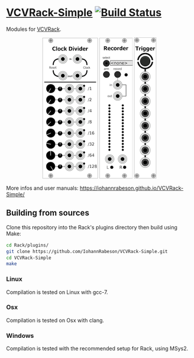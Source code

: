 # [VCVRack-Simple](https://iohannrabeson.github.io/VCVRack-Simple/) [![Build Status](https://travis-ci.org/IohannRabeson/VCVRack-Simple.svg?branch=master)](https://travis-ci.org/IohannRabeson/VCVRack-Simple)
Modules for [VCVRack](https://github.com/VCVRack/Rack).  

<p align="center">
<a href="https://iohannrabeson.github.io/VCVRack-Simple/modules/clock_divider"><img src="docs/screenshots/clock_divider.png" alt="Clock divider image"></a>
<a href="https://iohannrabeson.github.io/VCVRack-Simple/modules/recorder"><img src="docs/screenshots/recorder.png" alt="Wav Recorder"></a>
<a href="https://iohannrabeson.github.io/VCVRack-Simple/modules/button_trigger"><img src="docs/screenshots/button_trigger.png" alt="Button trigger image"></a>
</p>

More infos and user manuals:
https://iohannrabeson.github.io/VCVRack-Simple/

## Building from sources

Clone this repository into the Rack's plugins directory then build using Make:

``` bash
cd Rack/plugins/
git clone https://github.com/IohannRabeson/VCVRack-Simple.git
cd VCVRack-Simple
make
```

### Linux
Compilation is tested on Linux with gcc-7.

### Osx
Compilation is tested on Osx with clang.

### Windows
Compilation is tested with the recommended setup for Rack, using MSys2.
